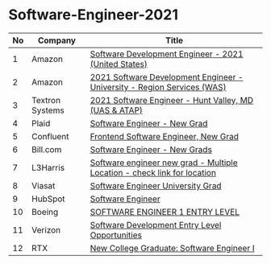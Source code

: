 # Software-Engineer-2021



|  No |Company   |Title   |
|---|---|---|
|   1|  Amazon | [Software Development Engineer - 2021 (United States)](https://www.amazon.jobs/en/jobs/1204412/software-development-engineer-2021-united-states) |
|   2|  Amazon | [2021 Software Development Engineer - University - Region Services (WAS)](https://www.amazon.jobs/en/jobs/1311037/2021-software-development-engineer-university-region-services-was) |
|   3|  Textron Systems | [2021 Software Engineer - Hunt Valley, MD (UAS & ATAP)](https://textron.taleo.net/careersection/textron/jobdetail.ftl?lang=en&job=284622&src=JB-10146)  |  
|   4|  Plaid | [Software Engineer - New Grad](https://plaid.com/job/?id=32597039-3497-4876-ad70-c23d95f55d32) |  
|   5|  Confluent | [Frontend Software Engineer, New Grad](https://ats.comparably.com/api/v1/lvr/confluent/34ddb77b-c9e5-4b14-b77e-7dd8b2885430) |  
|   6|  Bill.com | [Software Engineer - New Grads](https://jobs.lever.co/bill/4570992c-19aa-4aaf-a4ac-088ea86b6a82) |  
|   7|  L3Harris| [Software engineer new grad - Multiple Location - check link for location](https://careers.l3harris.com/search-jobs/software%20engineer%20new%20grad/4832/1) |  
|   8|  Viasat| [Software Engineer University Grad](https://careers.viasat.com/careers/FolderDetail/Software-Engineer-University-Grad/6663?source=Indeed) |  
|   9|  HubSpot| [Software Engineer](https://www.hubspot.com/careers/jobs/86940?hubs_signup-cta=careers-apply) |  
|   10|  Boeing| [SOFTWARE ENGINEER 1 ENTRY LEVEL](https://jobs.boeing.com/job/germantown/software-engineer-1-entry-level/185/2325284848) |  
|   11|  Verizon| [Software Development Entry Level Opportunities](https://www.verizon.com/about/work/jobs/6183472-software-development-entry-level-opportunities?hl=software%202021) |  
|   12|  RTX| [New College Graduate: Software Engineer I](https://jobs.rtx.com/job/-/-/4679/4145885152?utm_campaign=ris_2021&utm_source=indeed&utm_medium=jobad&utm_content=pj_board&p_uid=XkFGThm0Gk&p_sid=gxLDPkb&ss=paid&dclid=CjkKEQiA9bmABhCZvczX8M-WrNgBEiQAXQpKv33f3-z_bu8wj2bYE73rdMS7_2hF4OlnvRHpgtYAVhzw_wcB) |  
